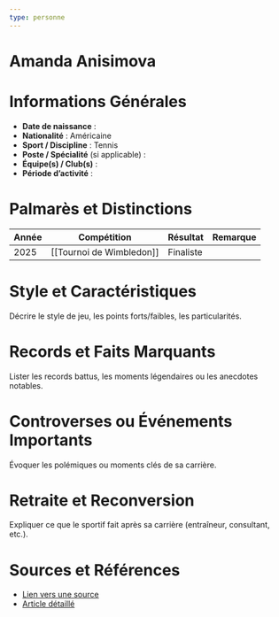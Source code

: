 ```yaml
---
type: personne
---
```


# Amanda Anisimova

# Informations Générales
- **Date de naissance** :  
- **Nationalité** :  Américaine
- **Sport / Discipline** :  Tennis
- **Poste / Spécialité** (si applicable) :  
- **Équipe(s) / Club(s)** :  
- **Période d’activité** :  

# Palmarès et Distinctions
| Année | Compétition              | Résultat  | Remarque |
| ----- | ------------------------ | --------- | -------- |
| 2025  | [[Tournoi de Wimbledon]] | Finaliste |          |

# Style et Caractéristiques
Décrire le style de jeu, les points forts/faibles, les particularités.

# Records et Faits Marquants
Lister les records battus, les moments légendaires ou les anecdotes notables.

# Controverses ou Événements Importants
Évoquer les polémiques ou moments clés de sa carrière.

# Retraite et Reconversion
Expliquer ce que le sportif fait après sa carrière (entraîneur, consultant, etc.).

# Sources et Références
- [Lien vers une source](#)
- [Article détaillé](#)
